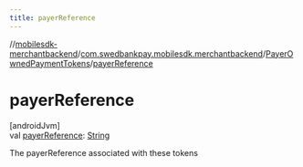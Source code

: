 ```yaml
---
title: payerReference
---
```

//[mobilesdk-merchantbackend](../../../index.html)/[com.swedbankpay.mobilesdk.merchantbackend](../index.html)/[PayerOwnedPaymentTokens](index.html)/[payerReference](payer-reference.html)



# payerReference



[androidJvm]\
val [payerReference](payer-reference.html): [String](https://kotlinlang.org/api/latest/jvm/stdlib/kotlin/-string/index.html)



The payerReference associated with these tokens




